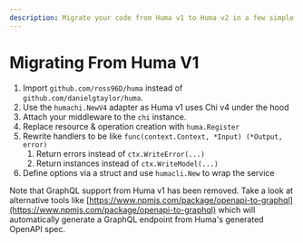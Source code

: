 ```yaml
---
description: Migrate your code from Huma v1 to Huma v2 in a few simple steps.
---
```


# Migrating From Huma V1

1. Import `github.com/ross96D/huma` instead of `github.com/danielgtaylor/huma`.
1. Use the `humachi.NewV4` adapter as Huma v1 uses Chi v4 under the hood
1. Attach your middleware to the `chi` instance.
1. Replace resource & operation creation with `huma.Register`
1. Rewrite handlers to be like `func(context.Context, *Input) (*Output, error)`
    1. Return errors instead of `ctx.WriteError(...)`
    1. Return instances instead of `ctx.WriteModel(...)`
1. Define options via a struct and use `humacli.New` to wrap the service

Note that GraphQL support from Huma v1 has been removed. Take a look at alternative tools like [https://www.npmjs.com/package/openapi-to-graphql](https://www.npmjs.com/package/openapi-to-graphql) which will automatically generate a GraphQL endpoint from Huma's generated OpenAPI spec.
